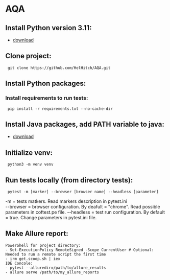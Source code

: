 # AQA

## Install Python version 3.11:
- [download](https://www.python.org/downloads/) 
     
## Clone project:
     git clone https://github.com/HelHitch/AQA.git

## Install Python packages:
###  Install requirements to run tests:
     pip install -r requirements.txt --no-cache-dir

## Install Java packages, add PATH variable to java:  
- [download](https://learn.microsoft.com/en-us/java/openjdk/download)

     
## Initialize venv:
     python3 -m venv venv

## Run tests locally (from directory tests):
     pytest -m [marker] --browser [browser name] --headless [parameter]
 -m = tests matkers. Read markers description in pytest.ini  
 --browser = browser configuration.  By deafult = "chrome". Read possible parameters in coftest.pe file.
 --headless = test run configuration. By default = true. Change parameters in pytest.ini file.


## Make Allure report:
    PowerShell for project directory:
    - Set-ExecutionPolicy RemoteSigned -Scope CurrentUser # Optional: Needed to run a remote script the first time
    - irm get.scoop.sh | iex
    IDE Concole:
    - pytest --alluredir=/path/to/allure_results 
    - allure serve /path/to/my_allure_reports
    
    
    
